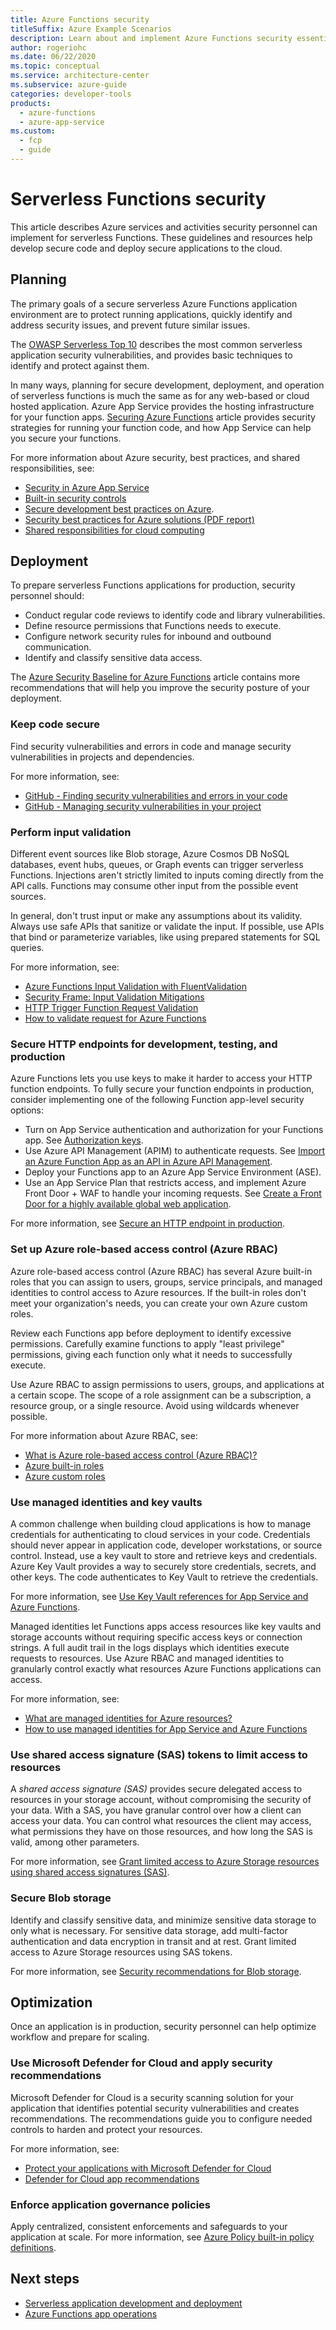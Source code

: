 ```yaml
---
title: Azure Functions security
titleSuffix: Azure Example Scenarios
description: Learn about and implement Azure Functions security essentials, secure hosting setup, and application security guidance.
author: rogeriohc
ms.date: 06/22/2020
ms.topic: conceptual
ms.service: architecture-center
ms.subservice: azure-guide
categories: developer-tools
products:
  - azure-functions
  - azure-app-service
ms.custom:
  - fcp
  - guide
---
```

# Serverless Functions security

This article describes Azure services and activities security personnel can implement for serverless Functions. These guidelines and resources help develop secure code and deploy secure applications to the cloud.

## Planning

The primary goals of a secure serverless Azure Functions application environment are to protect running applications, quickly identify and address security issues, and prevent future similar issues.

The [OWASP Serverless Top 10](https://owasp.org/www-project-serverless-top-10/) describes the most common serverless application security vulnerabilities, and provides basic techniques to identify and protect against them.

In many ways, planning for secure development, deployment, and operation of serverless functions is much the same as for any web-based or cloud hosted application. Azure App Service provides the hosting infrastructure for your function apps. [Securing Azure Functions](/azure/azure-functions/security-concepts) article provides security strategies for running your function code, and how App Service can help you secure your functions.

For more information about Azure security, best practices, and shared responsibilities, see:

- [Security in Azure App Service](/azure/app-service/overview-security)
- [Built-in security controls](/azure/app-service/app-service-security-controls)
- [Secure development best practices on Azure](/azure/security/develop/secure-dev-overview).
- [Security best practices for Azure solutions (PDF report)](https://azure.microsoft.com/mediahandler/files/resourcefiles/security-best-practices-for-azure-solutions/Azure%20Security%20Best%20Practices.pdf)
- [Shared responsibilities for cloud computing](https://azure.microsoft.com/blog/microsoft-incident-response-and-shared-responsibility-for-cloud-computing/)

## Deployment

To prepare serverless Functions applications for production, security personnel should:
- Conduct regular code reviews to identify code and library vulnerabilities.
- Define resource permissions that Functions needs to execute.
- Configure network security rules for inbound and outbound communication.
- Identify and classify sensitive data access.

The [Azure Security Baseline for Azure Functions](/azure/azure-functions/security-baseline) article contains more recommendations that will help you improve the security posture of your deployment.

### Keep code secure

Find security vulnerabilities and errors in code and manage security vulnerabilities in projects and dependencies.

For more information, see:
- [GitHub - Finding security vulnerabilities and errors in your code](https://help.github.com/en/github/finding-security-vulnerabilities-and-errors-in-your-code)
- [GitHub - Managing security vulnerabilities in your project](https://help.github.com/en/github/managing-security-vulnerabilities/managing-security-vulnerabilities-in-your-project)

### Perform input validation

Different event sources like Blob storage, Azure Cosmos DB NoSQL databases, event hubs, queues, or Graph events can trigger serverless Functions. Injections aren't strictly limited to inputs coming directly from the API calls. Functions may consume other input from the possible event sources.

In general, don't trust input or make any assumptions about its validity. Always use safe APIs that sanitize or validate the input. If possible, use APIs that bind or parameterize variables, like using prepared statements for SQL queries.

For more information, see:
- [Azure Functions Input Validation with FluentValidation](https://www.tomfaltesek.com/azure-functions-input-validation/)
- [Security Frame: Input Validation Mitigations](/azure/security/develop/threat-modeling-tool-input-validation)
- [HTTP Trigger Function Request Validation](https://marcroussy.com/2019/06/14/http-trigger-function-request-validation/)
- [How to validate request for Azure Functions](https://medium.com/@tsuyoshiushio/how-to-validate-request-for-azure-functions-e6488c028a41)

### Secure HTTP endpoints for development, testing, and production

Azure Functions lets you use keys to make it harder to access your HTTP function endpoints. To fully secure your function endpoints in production, consider implementing one of the following Function app-level security options:

- Turn on App Service authentication and authorization for your Functions app. See [Authorization keys](/azure/azure-functions/functions-bindings-http-webhook-trigger?tabs=csharp#authorization-keys).
- Use Azure API Management (APIM) to authenticate requests. See [Import an Azure Function App as an API in Azure API Management](/azure/api-management/import-function-app-as-api).
- Deploy your Functions app to an Azure App Service Environment (ASE).
- Use an App Service Plan that restricts access, and implement Azure Front Door + WAF to handle your incoming requests. See [Create a Front Door for a highly available global web application](/azure/frontdoor/quickstart-create-front-door).

For more information, see [Secure an HTTP endpoint in production](/azure/azure-functions/functions-bindings-http-webhook-trigger?tabs=csharp#secure-an-http-endpoint-in-production).

### Set up Azure role-based access control (Azure RBAC)

Azure role-based access control (Azure RBAC) has several Azure built-in roles that you can assign to users, groups, service principals, and managed identities to control access to Azure resources. If the built-in roles don't meet your organization's needs, you can create your own Azure custom roles.

Review each Functions app before deployment to identify excessive permissions. Carefully examine functions to apply "least privilege" permissions, giving each function only what it needs to successfully execute.

Use Azure RBAC to assign permissions to users, groups, and applications at a certain scope. The scope of a role assignment can be a subscription, a resource group, or a single resource. Avoid using wildcards whenever possible.

For more information about Azure RBAC, see:
- [What is Azure role-based access control (Azure RBAC)?](/azure/role-based-access-control/overview)
- [Azure built-in roles](/azure/role-based-access-control/built-in-roles)
- [Azure custom roles](/azure/role-based-access-control/custom-roles)

### Use managed identities and key vaults

A common challenge when building cloud applications is how to manage credentials for authenticating to cloud services in your code. Credentials should never appear in application code, developer workstations, or source control. Instead, use a key vault to store and retrieve keys and credentials. Azure Key Vault provides a way to securely store credentials, secrets, and other keys. The code authenticates to Key Vault to retrieve the credentials.

For more information, see [Use Key Vault references for App Service and Azure Functions](/azure/app-service/app-service-key-vault-references).

Managed identities let Functions apps access resources like key vaults and storage accounts without requiring specific access keys or connection strings. A full audit trail in the logs displays which identities execute requests to resources. Use Azure RBAC and managed identities to granularly control exactly what resources Azure Functions applications can access.

For more information, see:
- [What are managed identities for Azure resources?](/azure/active-directory/managed-identities-azure-resources/overview)
- [How to use managed identities for App Service and Azure Functions](/azure/app-service/overview-managed-identity)

### Use shared access signature (SAS) tokens to limit access to resources

A *shared access signature (SAS)* provides secure delegated access to resources in your storage account, without compromising the security of your data. With a SAS, you have granular control over how a client can access your data. You can control what resources the client may access, what permissions they have on those resources, and how long the SAS is valid, among other parameters.

For more information, see [Grant limited access to Azure Storage resources using shared access signatures (SAS)](/azure/storage/common/storage-sas-overview).

### Secure Blob storage

Identify and classify sensitive data, and minimize sensitive data storage to only what is necessary. For sensitive data storage, add multi-factor authentication and data encryption in transit and at rest. Grant limited access to Azure Storage resources using SAS tokens.

For more information, see [Security recommendations for Blob storage](/azure/storage/blobs/security-recommendations).

## Optimization

Once an application is in production, security personnel can help optimize workflow and prepare for scaling.

### Use Microsoft Defender for Cloud and apply security recommendations

Microsoft Defender for Cloud is a security scanning solution for your application that identifies potential security vulnerabilities and creates recommendations. The recommendations guide you to configure needed controls to harden and protect your resources.

For more information, see:
- [Protect your applications with Microsoft Defender for Cloud](/azure/security-center/security-center-virtual-machine-protection#app-services)
- [Defender for Cloud app recommendations](/azure/security-center/recommendations-reference#recs-computeapp)

### Enforce application governance policies

Apply centralized, consistent enforcements and safeguards to your application at scale. For more information, see [Azure Policy built-in policy definitions](/azure/governance/policy/samples/built-in-policies).

## Next steps

- [Serverless application development and deployment](application-development.md)
- [Azure Functions app operations](functions-app-security.md)
